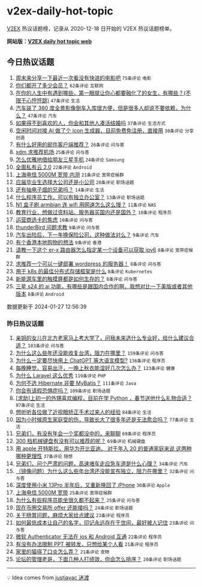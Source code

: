 # v2ex-daily-hot-topic

[V2EX](https://www.v2ex.com/) 热议话题榜，记录从 2020-12-18 日开始的 V2EX 热议话题榜单。

**网站版：[V2EX daily hot topic web](https://boojack.github.io/v2ex-daily-hot-topic-web/)**

## 今日热议话题

<!-- TODAY BEGIN -->

1. [周末来分享一下最近一次看没有快进的电影吧](https://www.v2ex.com/t/1011960) `75条评论` `电影`
1. [你们都开了多少会员？](https://www.v2ex.com/t/1011990) `62条评论` `互联网`
1. [在你的人生中有遇到哪些，第一眼就让你心都要融化了的女生，有哪些？(不限于心怦怦跳)](https://www.v2ex.com/t/1011977) `47条评论` `生活`
1. [汽车装了 360 度全景影像倒车入库很方便，但是很多人却说不要依赖，为什么？](https://www.v2ex.com/t/1012013) `47条评论` `汽车`
1. [如果得不到喜欢的人，你会和其他人凑活结婚吗](https://www.v2ex.com/t/1012033) `37条评论` `生活方式`
1. [空闲时间对接 AI 做了个 icon 生成器，目前免费免注册，直接用](https://www.v2ex.com/t/1011999) `30条评论` `分享创造`
1. [有什么好用的邮件客户端推荐？](https://www.v2ex.com/t/1011975) `26条评论` `问与答`
1. [xdm,求推荐机场](https://www.v2ex.com/t/1011962) `25条评论` `问与答`
1. [怎么优雅地借给朋友三星手机](https://www.v2ex.com/t/1011995) `24条评论` `Samsung`
1. [全面私有云 2.0](https://www.v2ex.com/t/1012050) `22条评论` `Android`
1. [上海电信 5000M 宽带 内测](https://www.v2ex.com/t/1012002) `21条评论` `宽带症候群`
1. [应届毕业生选择大公司还是小公司](https://www.v2ex.com/t/1012052) `20条评论` `职场话题`
1. [还有抽电子烟的兄弟吗？](https://www.v2ex.com/t/1011968) `14条评论` `生活`
1. [什么程序员工作，可以有独立办公室？](https://www.v2ex.com/t/1012070) `13条评论` `职场话题`
1. [N1 盒子刷 armbian 连 wifi 用网速怎么这么慢？](https://www.v2ex.com/t/1011997) `11条评论` `NAS`
1. [教育行业，想做过资料站。服务器买国内还是国外？](https://www.v2ex.com/t/1012048) `10条评论` `程序员`
1. [运营商选卡的焦虑](https://www.v2ex.com/t/1011965) `10条评论` `问与答`
1. [thunderBird 问题求教](https://www.v2ex.com/t/1012031) `9条评论` `问与答`
1. [汽车出险后，下一年换保险公司，这种做法对么？](https://www.v2ex.com/t/1012027) `9条评论` `汽车`
1. [有个香港本地购物的想法](https://www.v2ex.com/t/1011982) `9条评论` `香港`
1. [请教一下这个 er-x 路由器怎么指定某一个设备可以获取 ipv6](https://www.v2ex.com/t/1012029) `8条评论` `宽带症候群`
1. [求推荐一个可以一键部署 wordpress 的服务器！](https://www.v2ex.com/t/1011998) `8条评论` `问与答`
1. [用于 k8s 的最佳分布式存储框架是什么](https://www.v2ex.com/t/1011988) `8条评论` `Kubernetes`
1. [新能源车里的触摸屏都是如何生存的？](https://www.v2ex.com/t/1011981) `8条评论` `问与答`
1. [三星 s24 的 ai 功能，有哪些是跟国内合作的啊，我想对比一下美版或者其他版本](https://www.v2ex.com/t/1011978) `8条评论` `Android`

数据更新于 2024-01-27 12:56:39

<!-- TODAY END -->

### 昨日热议话题

<!-- YESTERDAY BEGIN -->

1. [亲姐的女儿在北方老家马上考大学了，问我未来选什么专业好，给什么建议合适？](https://www.v2ex.com/t/1011683) `183条评论` `问与答`
1. [为什么这么些年还没能收复台湾，阻力在哪里？](https://www.v2ex.com/t/1011661) `159条评论` `问与答`
1. [为什么一定要尽快用上 ChatGPT 等大语言模型?](https://www.v2ex.com/t/1011694) `136条评论` `程序员`
1. [每晚睡觉，容易出汗，一晚上秋衣能湿好几次怎么办？](https://www.v2ex.com/t/1011636) `123条评论` `健康`
1. [为什么 Laravel 这么优秀](https://www.v2ex.com/t/1011696) `119条评论` `PHP`
1. [为何不选 Hibernate,非要 MyBatis？](https://www.v2ex.com/t/1011737) `111条评论` `Java`
1. [你会有请假恐惧症吗？](https://www.v2ex.com/t/1011716) `109条评论` `职场话题`
1. [[求助]上初一的外甥喜欢编程，目前在学 Python ，春节送他什么礼物合适？](https://www.v2ex.com/t/1011670) `97条评论` `生活`
1. [想听听各位做了近视眼矫正手术过来人的经验](https://www.v2ex.com/t/1011642) `84条评论` `生活`
1. [因为小时候原生家庭受的伤，导致长大了很多年还是无法愈合吗？](https://www.v2ex.com/t/1011778) `77条评论` `生活`
1. [兄弟们，有没有年会一个奖都没中的，来聊聊](https://www.v2ex.com/t/1011843) `69条评论` `程序员`
1. [300 档机械键盘有没有可以推荐的呢？](https://www.v2ex.com/t/1011689) `69条评论` `机械键盘`
1. [用 apple 开特斯拉，用华为开比亚迪。 对于年入 20 的普通家庭来说 这两种哪种更理性](https://www.v2ex.com/t/1011858) `37条评论` `随想`
1. [兄弟们，问个严肃的问题，高速堵车走应急车道是什么心理？](https://www.v2ex.com/t/1011805) `34条评论` `汽车`
1. [（镜像问题）为什么这么些年台湾还没能宣布独立，阻力在哪里？](https://www.v2ex.com/t/1011672) `32条评论` `问与答`
1. [深度使用小米 13Pro 半年后，又重新换回了 iPhone](https://www.v2ex.com/t/1011829) `30条评论` `Apple`
1. [上海电信 5000M 宽带](https://www.v2ex.com/t/1011883) `25条评论` `宽带症候群`
1. [为什么有些程序员能坐很久都不起来？](https://www.v2ex.com/t/1011641) `25条评论` `问与答`
1. [现在币圈交易所 offer 还能接吗？](https://www.v2ex.com/t/1011867) `24条评论` `职场话题`
1. [关于肠胃问题，麻烦大家给点建议](https://www.v2ex.com/t/1011822) `23条评论` `程序员`
1. [如何最低成本让自己的名字，印记永远存在于世间，最好被人记住](https://www.v2ex.com/t/1011818) `23条评论` `问与答`
1. [微软 Authenticator 无法在 ios 和 Android 互通](https://www.v2ex.com/t/1011631) `22条评论` `程序员`
1. [有没有办法限制 PPT 被转发，只想给某个人看](https://www.v2ex.com/t/1011686) `21条评论` `程序员`
1. [家里的猫得了口炎怎么弄？](https://www.v2ex.com/t/1011633) `21条评论` `宠物`
1. [论坛的管理老哥，下面几种人打绩效，你会怎么排序？](https://www.v2ex.com/t/1011877) `20条评论` `职场话题`

<!-- YESTERDAY END -->

---

💡 Idea comes from [justjavac 迷渡](https://github.com/justjavac/)
